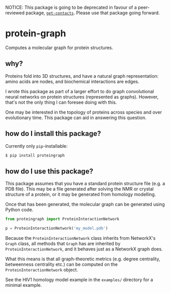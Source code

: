 NOTICE: This package is going to be deprecated in favour of a peer-reviewed package, [`get-contacts`](https://getcontacts.github.io/). Please use that package going forward.

# protein-graph

Computes a molecular graph for protein structures.

## why?

Proteins fold into 3D structures, and have a natural graph representation: amino acids are nodes, and biochemical interactions are edges.

I wrote this package as part of a larger effort to do graph convolutional neural networks on protein structures (represented as graphs). However, that's not the only thing I can foresee doing with this.

One may be interested in the topology of proteins across species and over evolutionary time. This package can aid in answering this question.

## how do I install this package?

Currently only `pip`-installable:

```bash
$ pip install proteingraph
```

## how do I use this package?

This package assumes that you have a standard protein structure file (e.g. a PDB file). This may be a file generated after solving the NMR or crystal structure of a protein, or it may be generated from homology modelling.

Once that has been generated, the molecular graph can be generated using Python code.

```python
from proteingraph import ProteinInteractionNetwork

p = ProteinInteractionNetwork('my_model.pdb')
```

Because the `ProteinInteractionNetwork` class inherits from NetworkX's `Graph` class, all methods that `Graph` has are inherited by `ProteinInteractionNetwork`, and it behaves just as a NetworkX graph does.

What this means is that all graph-theoretic metrics (e.g. degree centrality, betweenness centrality etc.) can be computed on the `ProteinInteractionNetwork` object.

See the HIV1 homology model example in the `examples/` directory for a minimal example.
